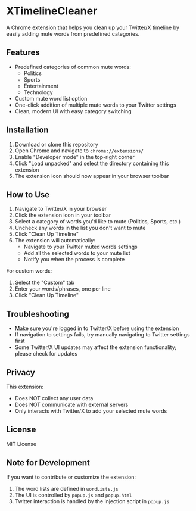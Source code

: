 # XTimelineCleaner

A Chrome extension that helps you clean up your Twitter/X timeline by easily adding mute words from predefined categories.

## Features

- Predefined categories of common mute words:
  - Politics
  - Sports
  - Entertainment
  - Technology
- Custom mute word list option
- One-click addition of multiple mute words to your Twitter settings
- Clean, modern UI with easy category switching

## Installation

1. Download or clone this repository
2. Open Chrome and navigate to `chrome://extensions/`
3. Enable "Developer mode" in the top-right corner
4. Click "Load unpacked" and select the directory containing this extension
5. The extension icon should now appear in your browser toolbar

## How to Use

1. Navigate to Twitter/X in your browser
2. Click the extension icon in your toolbar
3. Select a category of words you'd like to mute (Politics, Sports, etc.)
4. Uncheck any words in the list you don't want to mute
5. Click "Clean Up Timeline"
6. The extension will automatically:
   - Navigate to your Twitter muted words settings
   - Add all the selected words to your mute list
   - Notify you when the process is complete

For custom words:
1. Select the "Custom" tab
2. Enter your words/phrases, one per line
3. Click "Clean Up Timeline"

## Troubleshooting

- Make sure you're logged in to Twitter/X before using the extension
- If navigation to settings fails, try manually navigating to Twitter settings first
- Some Twitter/X UI updates may affect the extension functionality; please check for updates

## Privacy

This extension:
- Does NOT collect any user data
- Does NOT communicate with external servers
- Only interacts with Twitter/X to add your selected mute words

## License

MIT License

## Note for Development

If you want to contribute or customize the extension:

1. The word lists are defined in `wordLists.js`
2. The UI is controlled by `popup.js` and `popup.html`
3. Twitter interaction is handled by the injection script in `popup.js` 
